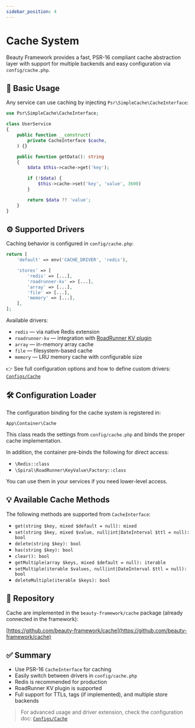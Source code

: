 ```yaml
---
sidebar_position: 4
---
```


# Cache System

Beauty Framework provides a fast, PSR-16 compliant cache abstraction layer with support for multiple backends and easy configuration via `config/cache.php`.

## 🧱 Basic Usage

Any service can use caching by injecting `Psr\SimpleCache\CacheInterface`:

```php
use Psr\SimpleCache\CacheInterface;

class UserService
{
    public function __construct(
        private CacheInterface $cache,
    ) {}

    public function getData(): string
    {
        $data $this->cache->get('key');

        if (!$data) {
            $this->cache->set('key', 'value', 3600)
        }

        return $data ?? 'value';
    }
}
```

## ⚙️ Supported Drivers

Caching behavior is configured in `config/cache.php`:

```php
return [
    'default' => env('CACHE_DRIVER', 'redis'),

    'stores' => [
        'redis' => [...],
        'roadrunner-kv' => [...],
        'array' => [...],
        'file' => [...],
        'memory' => [...],
    ],
];
```

Available drivers:

* `redis` — via native Redis extension
* `roadrunner-kv` — integration with [RoadRunner KV plugin](https://docs.roadrunner.dev/docs/key-value/overview-kv)
* `array` — in-memory array cache
* `file` — filesystem-based cache
* `memory` — LRU memory cache with configurable size

👉 See full configuration options and how to define custom drivers: [`Configs/Сache`](../1-Installation/Configs/cache.md)

## 🛠 Configuration Loader

The configuration binding for the cache system is registered in:

```
App\Container\Cache
```

This class reads the settings from `config/cache.php` and binds the proper cache implementation.

In addition, the container pre-binds the following for direct access:

* `\Redis::class`
* `\Spiral\RoadRunner\KeyValue\Factory::class`

You can use them in your services if you need lower-level access.

## 💡 Available Cache Methods

The following methods are supported from `CacheInterface`:

* `get(string $key, mixed $default = null): mixed`
* `set(string $key, mixed $value, null|int|DateInterval $ttl = null): bool`
* `delete(string $key): bool`
* `has(string $key): bool`
* `clear(): bool`
* `getMultiple(array $keys, mixed $default = null): iterable`
* `setMultiple(iterable $values, null|int|DateInterval $ttl = null): bool`
* `deleteMultiple(iterable $keys): bool`

## 🔗 Repository

Cache are implemented in the `beauty-framework/cache` package (already connected in the framework):

[https://github.com/beauty-framework/cache](https://github.com/beauty-framework/cache)

## ✅ Summary

* Use PSR-16 `CacheInterface` for caching
* Easily switch between drivers in `config/cache.php`
* Redis is recommended for production
* RoadRunner KV plugin is supported
* Full support for TTLs, tags (if implemented), and multiple store backends

> For advanced usage and driver extension, check the configuration doc: [`Configs/Сache`](../1-Installation/Configs/cache.md)

